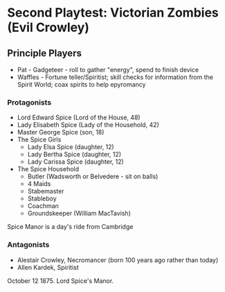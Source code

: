 # Second Playtest: Victorian Zombies (Evil Crowley)

## Principle Players

- Pat - Gadgeteer - roll to gather "energy", spend to finish device
- Waffles - Fortune teller/Spiritist; skill checks for information from the Spirit World; coax spirits to help epyromancy 

### Protagonists

- Lord Edward Spice (Lord of the House, 48)
- Lady Elisabeth Spice (Lady of the Household, 42)
- Master George Spice (son, 18)
- The Spice Girls
  - Lady Elsa Spice (daughter, 12)
  - Lady Bertha Spice (daughter, 12)
  - Lady Carissa Spice (daughter, 12)
- The Spice Household
  - Butler (Wadsworth or Belvedere - sit on balls)
  - 4 Maids
  - Stabemaster
  - Stableboy
  - Coachman
  - Groundskeeper (William MacTavish)

Spice Manor is a day's ride from Cambridge

### Antagonists

 - Alestair Crowley, Necromancer (born 100 years ago rather than today)
 - Allen Kardek, Spiritist

October 12 1875. Lord Spice's Manor.

